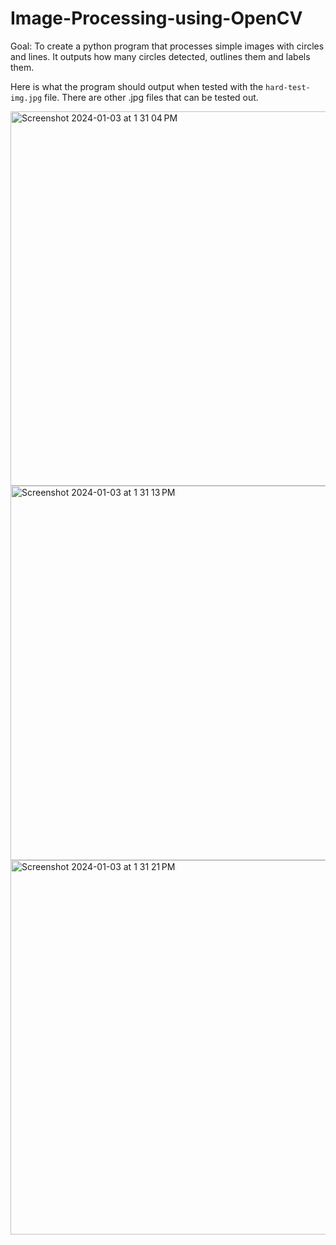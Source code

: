 # Image-Processing-using-OpenCV
Goal: To create a python program that processes simple images with circles and lines. It outputs how many circles detected, outlines them and labels them. 

Here is what the program should output when tested with the `hard-test-img.jpg` file. There are other .jpg files that can be tested out. 

<img width="599" alt="Screenshot 2024-01-03 at 1 31 04 PM" src="https://github.com/liapia99/Image-Processing-using-OpenCV/assets/98356859/9bc9f5ef-a294-4f58-8ad8-2413a31c6d6d">
<img width="599" alt="Screenshot 2024-01-03 at 1 31 13 PM" src="https://github.com/liapia99/Image-Processing-using-OpenCV/assets/98356859/43b1574a-f2d3-42f2-aa25-9dc9bf0a4cbd">
<img width="599" alt="Screenshot 2024-01-03 at 1 31 21 PM" src="https://github.com/liapia99/Image-Processing-using-OpenCV/assets/98356859/6ad7ea3f-f710-4831-9785-040e0d352dbe">
